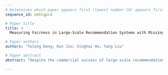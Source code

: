```yaml
--- 
# Determines which paper appears first (lowest number (0) appears first)
sequence_id: emhlgpcd

# Paper title 
title: >
  Measuring Fairness in Large-Scale Recommendation Systems with Missing Labels

# Paper authors 
authors: "Yulong Dong; Kun Jin; Xinghai Hu; Yang Liu"

# Paper abstract 
abstract: "Despite the commercial success of large-scale recommendation systems, people have recently raised concerns about the social responsibility of them, where fairness is one of the most important aspects. Accurate measurement of fairness metrics is vital for trustworthy fairness monitoring and diagnosis. But since most of these large recommendation systems do not have ground truths on the users' preferences on items never recommended to them, the systems suffer from the prevalence of missing ground truth labels on user-item pairs, and it poses significant challenges to accurate fairness metric measurements. Our work proposes a natural and efficient approach that addresses these issues caused by such missing labels, where we leverage the random traffic as a probe to the dataset with missing labels. We show both theoretically and numerically on real-world  data that our approach is efficient and necessary."

--- 
```

